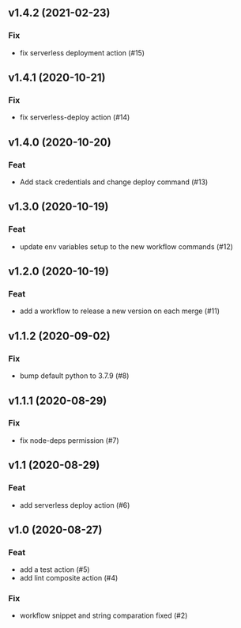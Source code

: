 ## v1.4.2 (2021-02-23)

### Fix

- fix serverless deployment action (#15)

## v1.4.1 (2020-10-21)

### Fix

- fix serverless-deploy action (#14)

## v1.4.0 (2020-10-20)

### Feat

- Add stack credentials and change deploy command (#13)

## v1.3.0 (2020-10-19)

### Feat

- update env variables setup to the new workflow commands (#12)

## v1.2.0 (2020-10-19)

### Feat

- add a workflow to release a new version on each merge (#11)

## v1.1.2 (2020-09-02)

### Fix

- bump default python to 3.7.9 (#8)

## v1.1.1 (2020-08-29)

### Fix

- fix node-deps permission (#7)

## v1.1 (2020-08-29)

### Feat

- add serverless deploy action (#6)

## v1.0 (2020-08-27)

### Feat

- add a test action (#5)
- add lint composite action (#4)

### Fix

- workflow snippet and string comparation fixed (#2)
